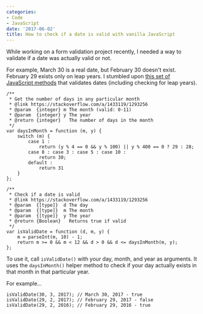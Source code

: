 ```yaml
---
categories:
- Code
- JavaScript
date: '2017-06-02'
title: How to check if a date is valid with vanilla JavaScript
---
```


While working on a form validation project recently, I needed a way to validate if a date was actually valid or not.

For example, March 30 is a real date, but February 30 doesn't exist. February 29 exists only on leap years. I stumbled upon <a href="https://stackoverflow.com/a/1433119/1293256">this set of JavaScript methods</a> that validates dates (including checking for leap years).

<pre><code class="lang-javascript">/**
 * Get the number of days in any particular month
 * @link https://stackoverflow.com/a/1433119/1293256
 * @param  {integer} m The month (valid: 0-11)
 * @param  {integer} y The year
 * @return {integer}   The number of days in the month
 */
var daysInMonth = function (m, y) {
    switch (m) {
        case 1 :
            return (y % 4 == 0 &amp;&amp; y % 100) || y % 400 == 0 ? 29 : 28;
        case 8 : case 3 : case 5 : case 10 :
            return 30;
        default :
            return 31
    }
};

/**
 * Check if a date is valid
 * @link https://stackoverflow.com/a/1433119/1293256
 * @param  {[type]}  d The day
 * @param  {[type]}  m The month
 * @param  {[type]}  y The year
 * @return {Boolean}   Returns true if valid
 */
var isValidDate = function (d, m, y) {
    m = parseInt(m, 10) - 1;
    return m &gt;= 0 &amp;&amp; m &lt; 12 &amp;&amp; d &gt; 0 &amp;&amp; d &lt;= daysInMonth(m, y);
};
</code></pre>

To use it, call <code>isValidDate()</code> with your day, month, and year as arguments. It uses the <code>daysInMonth()</code> helper method to check if your day actually exists in that month in that particular year.

For example...

<pre><code class="lang-javascript">isValidDate(30, 3, 2017); // March 30, 2017 - true
isValidDate(29, 2, 2017); // February 29, 2017 - false
isValidDate(29, 2, 2016); // February 29, 2016 - true
</code></pre>